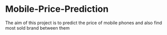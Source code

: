 # Mobile-Price-Prediction
The aim of this project is to predict the price of mobile phones and also find most sold brand between them
